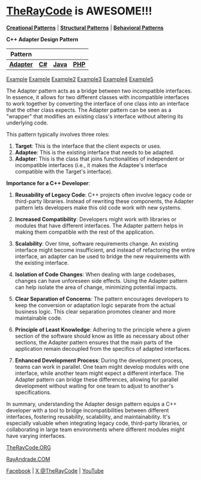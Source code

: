 # [TheRayCode](../../../README.md) is AWESOME!!!

**[Creational Patterns](../../Creational/README.md)** | **[Structural Patterns](..//README.md)** | **[Behavioral Patterns](../../Behavioral/README.md)**

**C++ Adapter Design Pattern**

|Pattern|   |   |   |
|---|---|---|---|
| [**Adapter**](README.md) | [**C#**](../../../Csharp/Structural/Adapter/README.md) | [**Java**](../../../Java/Structural/Adapter/README.md) | [**PHP**](../../../PHP/Structural/Adapter/README.md) |

[Example](Show/README.md) [Example](Show/README.md) [Example2](AR2/README.md) [Example3](AR3/README.md) [Example4](AR4/README.md) [Example5](AR1/README.md)

The Adapter pattern acts as a bridge between two incompatible interfaces. In essence, it allows for two different classes with incompatible interfaces to work together by converting the interface of one class into an interface that the other class expects. The Adapter pattern can be seen as a "wrapper" that modifies an existing class's interface without altering its underlying code.

This pattern typically involves three roles:

1. **Target**: This is the interface that the client expects or uses.
2. **Adaptee**: This is the existing interface that needs to be adapted.
3. **Adapter**: This is the class that joins functionalities of independent or incompatible interfaces (i.e., it makes the Adaptee's interface compatible with the Target's interface).

**Importance for a C++ Developer**:

1. **Reusability of Legacy Code**: C++ projects often involve legacy code or third-party libraries. Instead of rewriting these components, the Adapter pattern lets developers make this old code work with new systems.

2. **Increased Compatibility**: Developers might work with libraries or modules that have different interfaces. The Adapter pattern helps in making them compatible with the rest of the application.

3. **Scalability**: Over time, software requirements change. An existing interface might become insufficient, and instead of refactoring the entire interface, an adapter can be used to bridge the new requirements with the existing interface.

4. **Isolation of Code Changes**: When dealing with large codebases, changes can have unforeseen side effects. Using the Adapter pattern can help isolate the area of change, minimizing potential impacts.

5. **Clear Separation of Concerns**: The pattern encourages developers to keep the conversion or adaptation logic separate from the actual business logic. This clear separation promotes cleaner and more maintainable code.

6. **Principle of Least Knowledge**: Adhering to the principle where a given section of the software should know as little as necessary about other sections, the Adapter pattern ensures that the main parts of the application remain decoupled from the specifics of adapted interfaces.

7. **Enhanced Development Process**: During the development process, teams can work in parallel. One team might develop modules with one interface, while another team might expect a different interface. The Adapter pattern can bridge these differences, allowing for parallel development without waiting for one team to adjust to another's specifications.

In summary, understanding the Adapter design pattern equips a C++ developer with a tool to bridge incompatibilities between different interfaces, fostering reusability, scalability, and maintainability. It's especially valuable when integrating legacy code, third-party libraries, or collaborating in large team environments where different modules might have varying interfaces.

[TheRayCode.ORG](https://www.TheRayCode.org)

[RayAndrade.COM](https://www.RayAndrade.com)

[Facebook](https://www.facebook.com/TheRayCode/) | [X @TheRayCode](https://www.x.com/TheRayCode/) | [YouTube](https://www.youtube.com/TheRayCode/)
